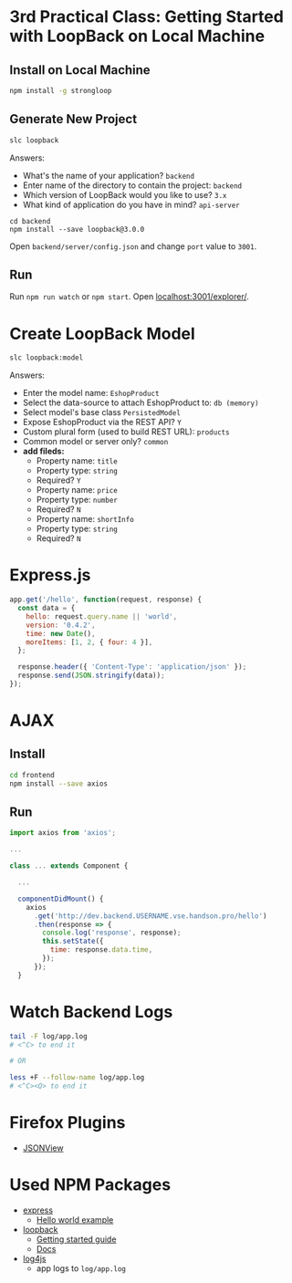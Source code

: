 # 3rd Practical Class: Getting Started with LoopBack on Local Machine

## Install on Local Machine

```bash
npm install -g strongloop
```

## Generate New Project

```bash
slc loopback
```

Answers:
  - What's the name of your application? `backend`
  - Enter name of the directory to contain the project: `backend`
  - Which version of LoopBack would you like to use? `3.x`
  - What kind of application do you have in mind? `api-server`

```
cd backend
npm install --save loopback@3.0.0
```

Open `backend/server/config.json` and change `port` value to `3001`.

## Run

Run `npm run watch` or `npm start`.
Open [localhost:3001/explorer/](http://localhost:3001/explorer/).

# Create LoopBack Model

```bash
slc loopback:model
```

Answers:
- Enter the model name: `EshopProduct`
- Select the data-source to attach EshopProduct to: `db (memory)`
- Select model's base class `PersistedModel`
- Expose EshopProduct via the REST API? `Y`
- Custom plural form (used to build REST URL): `products`
- Common model or server only? `common`
- **add fileds:**
  - Property name: `title`
  - Property type: `string`
  - Required? `Y`
  - Property name: `price`
  - Property type: `number`
  - Required? `N`
  - Property name: `shortInfo`
  - Property type: `string`
  - Required? `N`

# Express.js

```javascript
app.get('/hello', function(request, response) {
  const data = {
    hello: request.query.name || 'world',
    version: '0.4.2',
    time: new Date(),
    moreItems: [1, 2, { four: 4 }],
  };

  response.header({ 'Content-Type': 'application/json' });
  response.send(JSON.stringify(data));
});
```

# AJAX

## Install

```bash
cd frontend
npm install --save axios
```

## Run

```javascript
import axios from 'axios';

...

class ... extends Component {

  ...

  componentDidMount() {
    axios
      .get('http://dev.backend.USERNAME.vse.handson.pro/hello')
      .then(response => {
        console.log('response', response);
        this.setState({
          time: response.data.time,
        });
      });
  }
```

# Watch Backend Logs

```bash
tail -F log/app.log
# <^C> to end it

# OR

less +F --follow-name log/app.log
# <^C><Q> to end it
```

# Firefox Plugins
- [JSONView](https://addons.mozilla.org/en-us/firefox/addon/jsonview/)

# Used NPM Packages

- [express](http://expressjs.com/)
  - [Hello world example](http://expressjs.com/en/starter/hello-world.html)
- [loopback](http://loopback.io/)
  - [Getting started guide](https://docs.strongloop.com/display/public/LB/Getting+started+with+LoopBack)
  - [Docs](https://docs.strongloop.com/display/public/LB/LoopBack)
- [log4js](https://github.com/nomiddlename/log4js-node)
  - app logs to `log/app.log`
